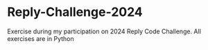 # Reply-Challenge-2024
Exercise during my participation on 2024 Reply Code Challenge. All exercises are in Python
